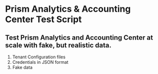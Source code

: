 # Prism Analytics & Accounting Center Test Script

## Test Prism Analytics and Accounting Center at scale with fake, but realistic data.
1. Tenant Configuration files
2. Credentials in JSON format
3. Fake data
